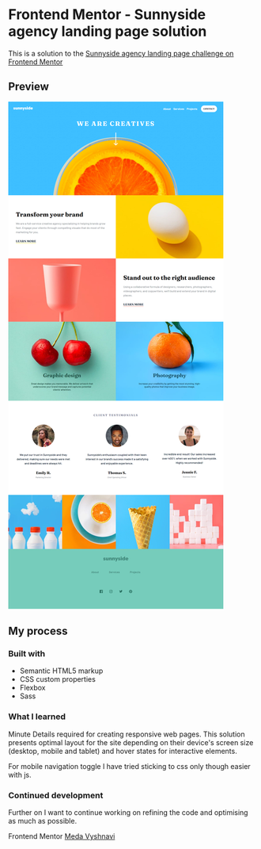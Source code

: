 # Frontend Mentor - Sunnyside agency landing page solution

This is a solution to the [Sunnyside agency landing page challenge on Frontend Mentor](https://www.frontendmentor.io/challenges/sunnyside-agency-landing-page-7yVs3B6ef)

## Preview

![Design preview](./projectPreview/Sunny-side-Landing-Page.png)


<!-- - Solution URL: [Add solution URL here](https://your-solution-url.com)
- Live Site URL: [Add live site URL here](https://your-live-site-url.com) -->

## My process

### Built with

- Semantic HTML5 markup
- CSS custom properties
- Flexbox
- Sass


### What I learned

Minute Details required for creating responsive web pages. This solution presents optimal layout for the site depending on their device's screen size (desktop, mobile and tablet) and hover states for interactive elements.

For mobile navigation toggle I have tried sticking to css only though easier with js.


### Continued development

Further on I want to continue working on refining the code and optimising as much as possible.


Frontend Mentor  [Meda Vyshnavi](https://www.frontendmentor.io/profile/medaVyshnavi)
